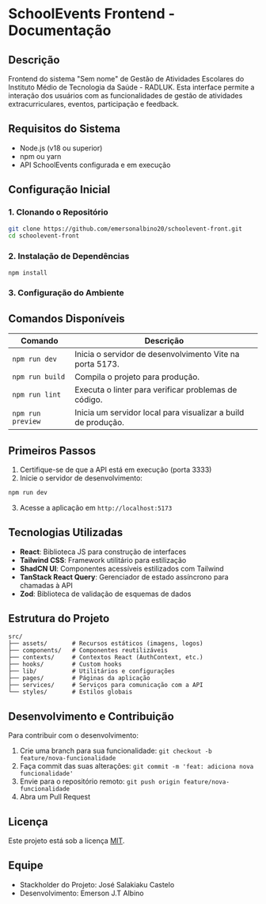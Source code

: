 # SchoolEvents Frontend - Documentação

## Descrição

Frontend do sistema "Sem nome" de Gestão de Atividades Escolares do Instituto Médio de Tecnologia da Saúde - RADLUK. Esta interface permite a interação dos usuários com as funcionalidades de gestão de atividades extracurriculares, eventos, participação e feedback.

## Requisitos do Sistema

- Node.js (v18 ou superior)
- npm ou yarn
- API SchoolEvents configurada e em execução

## Configuração Inicial

### 1. Clonando o Repositório

```bash
git clone https://github.com/emersonalbino20/schoolevent-front.git
cd schoolevent-front
```

### 2. Instalação de Dependências

```bash
npm install
```

### 3. Configuração do Ambiente

## Comandos Disponíveis

| Comando | Descrição |
|---------|-----------|
| `npm run dev` | Inicia o servidor de desenvolvimento Vite na porta 5173. |
| `npm run build` | Compila o projeto para produção. |
| `npm run lint` | Executa o linter para verificar problemas de código. |
| `npm run preview` | Inicia um servidor local para visualizar a build de produção. |

## Primeiros Passos

1. Certifique-se de que a API está em execução (porta 3333)
2. Inicie o servidor de desenvolvimento:

```bash
npm run dev
```

3. Acesse a aplicação em `http://localhost:5173`

## Tecnologias Utilizadas

- **React**: Biblioteca JS para construção de interfaces
- **Tailwind CSS**: Framework utilitário para estilização
- **ShadCN UI**: Componentes acessíveis estilizados com Tailwind
- **TanStack React Query**: Gerenciador de estado assíncrono para chamadas à API
- **Zod**: Biblioteca de validação de esquemas de dados

## Estrutura do Projeto

```
src/
├── assets/       # Recursos estáticos (imagens, logos)
├── components/   # Componentes reutilizáveis
├── contexts/     # Contextos React (AuthContext, etc.)
├── hooks/        # Custom hooks
├── lib/          # Utilitários e configurações
├── pages/        # Páginas da aplicação
├── services/     # Serviços para comunicação com a API
└── styles/       # Estilos globais
```

## Desenvolvimento e Contribuição

Para contribuir com o desenvolvimento:

1. Crie uma branch para sua funcionalidade: `git checkout -b feature/nova-funcionalidade`
2. Faça commit das suas alterações: `git commit -m 'feat: adiciona nova funcionalidade'`
3. Envie para o repositório remoto: `git push origin feature/nova-funcionalidade`
4. Abra um Pull Request

## Licença

Este projeto está sob a licença [MIT](LICENSE).

## Equipe

- Stackholder do Projeto: José Salakiaku Castelo
- Desenvolvimento: Emerson J.T Albino

